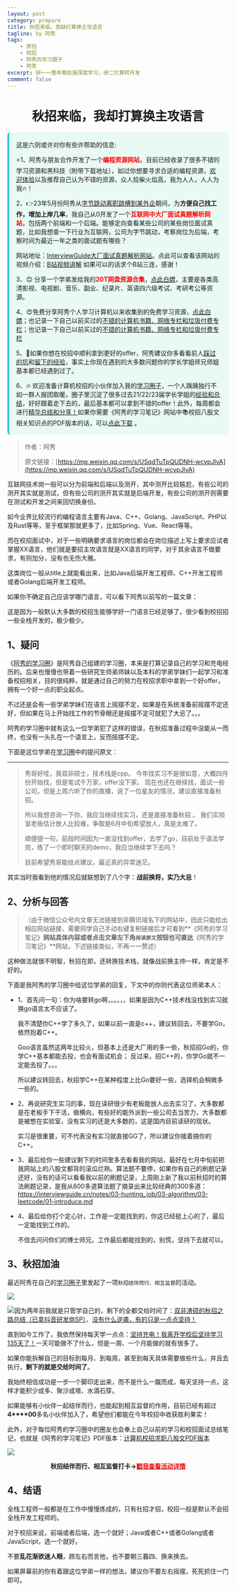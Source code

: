 ```yaml
---
layout: post
category: prepare
title: 秋招来临，我缺打算换主攻语言
tagline: by 阿秀
tags:
    - 原创
    - 校招
    - 阿秀的学习圈子
    - 阿秀
excerpt: 研一一整年都在搞深度学习，研二打算转开发
comment: false
---
```






<h1 align="center">
  秋招来临，我却打算换主攻语言
</h1>
<div style="border-color: #24C6DC;
            background-color: #e9f9f3;         
            margin: 1rem 0;
        padding: .25rem 1rem;
        border-left-width: .3rem;
        border-left-style: solid;
        border-radius: .5rem;
        color: inherit;">
  <p>这是六则或许对你有些许帮助的信息:</p>
<p>⭐️1、阿秀与朋友合作开发了一个<span style="font-weight:bold;color:red">编程资源网站</span>，目前已经收录了很多不错的学习资源和黑科技（附带下载地址），如过你想要寻求合适的编程资源，<a href="https://tools.interviewguide.cn/home" style="text-decoration: underline" target="_blank">欢迎体验</a>以及推荐自己认为不错的资源，众人拾柴火焰高，我为人人，人人为我🔥！</p>  <p>2、👉23年5月份阿秀从<a style="text-decoration: underline" href="https://mp.weixin.qq.com/s/zKItpGwIkHKK4g2aOlL2rA" target="_blank">字节跳动离职跳槽到某外企</a>期间，为<span style="font-weight:bold">方便自己找工作，增加上岸几率</span>，我自己从0开发了一个<span style="font-weight:bold;color:red">互联网中大厂面试真题解析网站</span>，包括两个前端和一个后端。能够定向查看某些公司的某些岗位面试真题，比如我想查一下行业为互联网，公司为字节跳动，考察岗位为后端，考察时间为最近一年之类的面试题有哪些？
<div align="center">
</div>网站地址：<a style="text-decoration: underline" href="https://top.interviewguide.cn/" target="_blank">InterviewGuide大厂面试真题解析网站</a>。点此可以查看该网站的视频介绍：<a style="text-decoration: underline" href="https://www.bilibili.com/video/BV1f94y1C7BL" target="_blank">B站视频讲解</a>   如果可以的话求个B站三连，感谢！
  </p>3、😊
    分享一个学弟发给我的<span style="font-weight:bold;color:red">20T网盘资源合集</span>，<a style="text-decoration: underline" href="https://docs.qq.com/sheet/DY3VPVklVaFFMcUZ4?tab=9h5afr" target="_blank">点此白嫖</a>，主要是各类高清影视、电视剧、音乐、副业、纪录片、英语四六级考试、考研考公等资源。
  </p>
  <p>4、😍免费分享阿秀个人学习计算机以来收集到的免费学习资源，<a style="text-decoration: underline" href="/notes/07-resources/01-free/01-introduce.html" target="_blank">点此白嫖</a>；也记录一下自己以前买过的<a style="text-decoration: underline" href="/notes/07-resources/02-precious.html" target="_blank">不错的计算机书籍、网络专栏和垃圾付费专栏</a>；也记录一下自己以前买过的<a style="text-decoration: underline" href="/notes/07-resources/02-precious.html" target="_blank">不错的计算机书籍、网络专栏和垃圾付费专栏</a>
  </p>
  <p>5、🚀如果你想在校招中顺利拿到更好的offer，阿秀建议你多看看前人<a style="text-decoration: underline" href="https://www.yuque.com/tuobaaxiu/httmmc/npg1k81zeq4wfpyz" target="_blank">踩过的坑</a>和<a style="text-decoration: underline"  target="_blank" href="https://www.yuque.com/tuobaaxiu/httmmc/gge9ppd0mbu2d3dp">留下的经验</a>，事实上你现在遇到的大多数问题你的学长学姐师兄师姐基本都已经遇到过了。
  </p>
  <p>6、🔥 欢迎准备计算机校招的小伙伴加入我的<a  style="text-decoration: underline" href="https://www.yuque.com/tuobaaxiu/httmmc/xg0otqvc17wfx4u9" target="_blank">学习圈子</a>，一个人踽踽独行不如一群人报团取暖，圈子里沉淀了很多过去21/22/23届学长学姐的<a  style="text-decoration: underline" href="https://www.yuque.com/tuobaaxiu/httmmc/gge9ppd0mbu2d3dp" target="_blank">经验和总结</a>，好好跟着走下去的，最后基本都可以拿到不错的offer！此外，每周都会进行<a  style="text-decoration: underline" href="https://www.yuque.com/tuobaaxiu/httmmc/npg1k81zeq4wfpyz" target="_blank">精华总结和分享！</a>如果你需要《阿秀的学习笔记》网站中📚︎校招八股文相关知识点的PDF版本的话，可以<a style="text-decoration: underline" href="https://www.yuque.com/tuobaaxiu/httmmc/qs0yn66apvkzw0ps" target="_blank">点此下载</a> 。</p>   </div>


>作者：阿秀
>
>原文链接：[https://mp.weixin.qq.com/s/USqdTuTpQUDNH-wcypJlvA](https://mp.weixin.qq.com/s/USqdTuTpQUDNH-wcypJlvA)

互联网技术岗一般可以分为前端和后端以及测开，其中测开比较尴尬，有些公司的测开其实就是测试，但有些公司的测开其实就是后端开发，有些公司的测开则需要在测试和开发之间来回切换身份。

如今业界比较流行的编程语言主要有Java、C++、Golang、JavaScript、PHP以及Rust等等，至于框架那就更多了，比如Spring、Vue、React等等。

而在校招面试中，对于一些明确要求语言的岗位都会在岗位描述上写上要求应试者掌握XX语言，他们就是要招主攻语言就是XX语言的同学，对于其余语言不做要求，有则加分，没有也无伤大雅。

这类岗位一般从title上就能看出来，比如Java后端开发工程师、C++开发工程师或者Golang后端开发工程师。

如果你不确定自己应该学哪门语言，可以看下阿秀以前写的一篇文章：

这是因为一般默认大多数的校招生能够学好一门语言已经足够了，很少看到校招招一些全栈开发的，极少极少。

## 1、疑问

《[阿秀的学习圈](/notes/05-xiustar/01-xiustar_reading_guide/01-introduce.md)》是阿秀自己组建的学习圈，本来是打算记录自己的学习和充电经历的。后来也慢慢也带着一些研究生师弟师妹以及本科的学弟学妹们一起学习和准备校招相关，目的很纯粹，就是通过自己的努力在校招求职中拿到一个好offer，拥有一个好一点的职业起点。

不过还是会有一些学弟学妹们在语言上摇摆不定，如果是在系统准备前摇摆不定还好，但如果在马上开始找工作的节骨眼还是摇摆不定可就犯了大忌了。。。

阿秀的学习圈中就有这么一位学弟犯了这样的错误，在秋招准备过程中没能从一而终，也没有一头扎在一个语言上，反而摇摆不定。

下面是这位学弟在[学习圈](/notes/05-xiustar/01-xiustar_reading_guide/01-introduce.md)中的提问原文：

---



> 秀哥好哇，我双非硕士，技术栈是cpp。 今年找实习不是很如意，大概四月份开始找，但是笔试千万家，offer没下家。 现在也还在继续找，面试一些公司，但是上周六听了你的直播，说了一位星友的情况，建议直接准备秋招。
>
>  所以我想咨询一下你，我应当继续找实习，还是直接准备秋招 。 我们实验室老板估计放人比较难，争取是6月中旬希望放人，真是太难了。 
>
> 顺便提一句，前段时间因为一直没找到offer，去学了go，目前处于语法学完，练了一个即时聊天的demo，我应当继续学下去吗？
>
> 目前希望秀哥能给点建议，最近真的异常迷茫。

其实当时我看到他的情况后就联想到了八个字：**战前换将，实乃大忌**！

## 2、分析与回答

> （由于微信公众号内文章无法链接到非腾讯域名下的网站中，因此只能给出相应网站链接，需要同学自己手动右键复制链接后才可看到**《阿秀的学习笔记》**网站具体内容或者点击文章左下角`阅读原文`按钮也可直达**《阿秀的学习笔记》**网站，下述链接类似，不再一一赘述）

这种做法就很不明智，秋招在即，还转换技术栈，就像战前换主帅一样，肯定是不好的。

下面是我阿秀的学习圈中给这位学弟的回复，下文中的你则代表这位师弟本人：

- 1、首先问一句：你为啥要转go啊，。。。，，如果是因为C++技术栈没找到实习就换go语言太不应该了。 

  我不清楚你C++学了多久了，如果以前一直是c++，建议转回去，不要学Go，依然抱着C++。

  Goo语言虽然这两年比较火，但基本上还是大厂用的多一些，秋招招Go的，你学C++基本都能去投，也会有面试机会； 反过来，招C++的，你学Go就不一定能去投了。。。

  所以建议转回去，秋招学C++在某种程度上比Go要好一些，选择机会稍微多一些的。 



- 2、再说研究生实习的事，现在读研很少有老板能放人出去实习了，大多数都是在老板手下干活，做横向，有些好的能外派到一些公司去当苦力，大多数都是被憋在实验室，没有实习的还是大多数的，这是国内目前读研的现状。 

  实习是很重要，可不代表没有实习就直接GG了，所以建议你接着搞你的C++。 

- 3、最后给你一些建议剩下的时间里多去看看我的网站，最好在七月中旬前把我网站上的八股文都背的滚瓜烂熟。算法题不要停，如果你有自己的刷题记录还好，没有的话可以看看我以前的刷题记录，上周刚上新了我以前秋招时的算法刷题记录，是我从600多道算法题了摘录出来比较经典的300多道：https://interviewguide.cn/notes/03-hunting_job/03-algorithm/03-leetcode/01-introduce.md

- 4、最后给你打个定心针，工作是一定能找到的，你这已经挺上心的了，最后一定能找到工作的。

  不信去问问你们的博士师兄，工作最后都能找到的，别慌，坚持下去就可以。

## 3、秋招加油

最近阿秀在自己的[学习圈子](http://mp.weixin.qq.com/s?__biz=Mzg2MDU0ODM3MA==&mid=2247503490&idx=1&sn=c0774b72d6db21f49a3ffb9bf500dd29&chksm=ce2632fff951bbe947883131ec62d4f3746355b7f2466a5b2a6c463de36ed9db80954299b6c6&scene=21#wechat_redirect)里发起了一项`秋招结伴而行、相互监督`的活动。

![](http://oss.interviewguide.cn/img/202206181602774.png)

![](http://oss.interviewguide.cn/img/202206181602169.png)因为两年前我就是只管学自己的，剩下的全都交给时间了：[双非渣硕的秋招之路总结（已拿抖音研发岗SP）](http://mp.weixin.qq.com/s?__biz=Mzg2MDU0ODM3MA==&mid=2247484185&idx=1&sn=39728960ae985a4ecda34da4fb076865&chksm=ce25ff64f95276727955bf6eb0838763c4864fa923d59440a4a3025f8b81df4fab219cba0a8f&scene=21#wechat_redirect)、[没有什么逆袭，有的只是一点点坚持！](http://mp.weixin.qq.com/s?__biz=Mzg2MDU0ODM3MA==&mid=2247490699&idx=1&sn=0f7a1ee4100a310d679f5ab84fbfa3bc&chksm=ce25e0f6f95269e08c740d212bc7b0d7a4f9a5c01b9a5fff7ed92c30f2348638a3b0c829374e&scene=21#wechat_redirect)

直到如今工作了，我依然保持每天学一点点：[坚持充电！我离开学校后坚持学习135天了！](http://mp.weixin.qq.com/s?__biz=Mzg2MDU0ODM3MA==&mid=2247502656&idx=1&sn=f277a32fe401896bf35744baff6e16b1&chksm=ce26373df951be2b5bb79d9b5a98bdfce33effe9a078ef3bcef535c69a3ec9ddab0a0155d93a&scene=21#wechat_redirect)一天可能做不了什么，但是一周、一个月能做的就有很多了。

如果你能拆解自己的目标到每月、到每周，甚至到每天具体需要做些什么，并且去执行，**剩下的就是交给时间了**。

我始终相信成功是一步一个脚印走出来，而不是什么一蹴而成，每天坚持一点，这样才能积少成多、聚沙成塔、水滴石穿。

如果能够有小伙伴一起结伴而行，也能起到相互监督的作用，目前已经有超过**4****00**多名小伙伴加入了，希望他们都能在今年校招中收获胜利果实！

此外，对于每位阿秀的学习圈中的圈友也会奉上自己以前的学习和校招面试总结笔记，也就是《阿秀的学习笔记》PDF版本：[计算机校招求职八股文PDF版本](http://mp.weixin.qq.com/s?__biz=Mzg2MDU0ODM3MA==&mid=2247503555&idx=1&sn=7bfa20dc7c494187630eb48d8a383ede&chksm=ce2632bef951bba8424f4c3f20747cbafc454a664e533896baebdc54328c47dc6a9eeedec162&scene=21#wechat_redirect)

![](http://oss.interviewguide.cn/img/202206181602298.png)

<div align="center" style="font-weight: bold">秋招结伴而行、相互监督打卡-><a href="http://mp.weixin.qq.com/s?__biz=Mzg2MDU0ODM3MA==&mid=2247503490&idx=1&sn=c0774b72d6db21f49a3ffb9bf500dd29&chksm=ce2632fff951bbe947883131ec62d4f3746355b7f2466a5b2a6c463de36ed9db80954299b6c6&scene=21#wechat_redirect"><span style="color:red">戳我查看活动详情</span></a>
</div>



## 4、结语



全栈工程师一般都是在工作中慢慢炼成的，只有社招才招，校招一般是默认不会招全栈开发工程师的。

对于校招来说，前端或者后端，选一个就好；Java或者C++或者Golang或者JavaScript，选一个就好。

不要**乱花渐欲迷人眼**，顾左右而言他，也不要朝三暮四、换来换去。

如果屏幕前的你有着跟这位学弟一样的想法，建议你不要左右摇摆，死死抓住一门即可。






